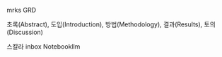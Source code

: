 mrks
GRD

초록(Abstract), 도입(Introduction), 방법(Methodology), 결과(Results), 토의(Discussion)

스칼라 inbox
Notebookllm


